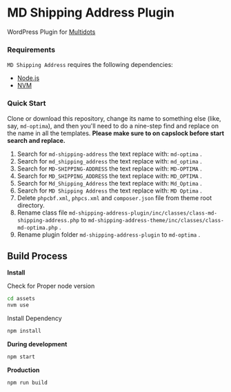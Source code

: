 # MD Shipping Address Plugin

WordPress Plugin for [Multidots](https://www.multidots.com/)

### Requirements

`MD Shipping Address` requires the following dependencies:

- [Node.js](https://nodejs.org/)
- [NVM](https://wptraining.md10x.com/lessons/install-nvm/) 

### Quick Start

Clone or download this repository, change its name to something else (like, say, `md-optima`), and then you'll need to do a nine-step find and replace on the name in all the templates. **Please make sure to on capslock before start search and replace.**

1. Search for `md-shipping-address` the text replace with: `md-optima` .
2. Search for `md_shipping_address` the text replace with: `md_optima` .
3. Search for `MD-SHIPPING-ADDRESS` the text replace with: `MD-OPTIMA` .
4. Search for `MD_SHIPPING_ADDRESS` the text replace with: `MD_OPTIMA` .
5. Search for `Md_Shipping_Address` the text replace with: `Md_Optima` .
6. Search for `MD Shipping Address` the text replace with: `MD Optima` .
7. Delete `phpcbf.xml`, `phpcs.xml` and `composer.json` file from theme root directory.
8. Rename class file `md-shipping-address-plugin/inc/classes/class-md-shipping-address.php` to `md-shipping-address-theme/inc/classes/class-md-optima.php` .
9. Rename plugin folder `md-shipping-address-plugin` to `md-optima` .


## Build Process

**Install**

Check for Proper node version

```bash
cd assets
nvm use
```

Install Dependency

```bash
npm install
```

**During development**

```bash
npm start
```

**Production**

```bash
npm run build
```